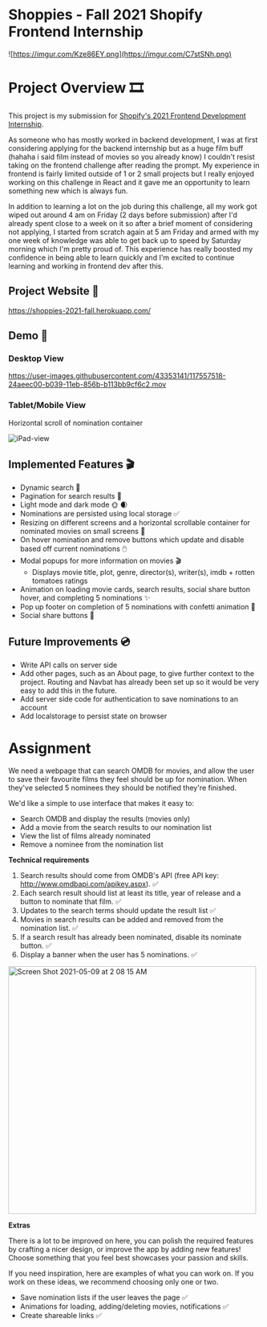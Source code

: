 # Shoppies - Fall 2021 Shopify Frontend Internship

![https://imgur.com/Kze86EY.png](https://imgur.com/C7stSNh.png)

# Project Overview 🎞️

This project is my submission for [Shopify's 2021 Frontend Development Internship](https://docs.google.com/document/d/1SdR9rQpocsH5rPTOcxr9noqHRld5NJlylKO9Hf94U8U/edit#heading=h.py0wnvufbhj3).

As someone who has mostly worked in backend development, I was at first considering applying for the backend internship but as a huge film buff (hahaha i said film instead of movies so you already know) I couldn't resist taking on the frontend challenge after reading the prompt. My experience in frontend is fairly limited outside of 1 or 2 small projects but I really enjoyed working on this challenge in React and it gave me an opportunity to learn something new which is always fun. 

In addition to learning a lot on the job during this challenge, all my work got wiped out around 4 am on Friday (2 days before submission) after I'd already spent close to a week on it so after a brief moment of considering not applying, I started from scratch again at 5 am Friday and armed with my one week of knowledge was able to get back up to speed by Saturday morning which I'm pretty proud of. This experience has really boosted my confidence in being able to learn quickly and I'm excited to continue learning and working in frontend dev after this.

## Project Website 🍿
https://shoppies-2021-fall.herokuapp.com/

## Demo 🎥

### Desktop View
https://user-images.githubusercontent.com/43353141/117557518-24aeec00-b039-11eb-856b-b113bb9cf6c2.mov



### Tablet/Mobile View
Horizontal scroll of nomination container

![iPad-view](https://user-images.githubusercontent.com/43353141/117564542-234de580-b072-11eb-8b41-f7192665ab3f.gif)



## Implemented Features 🎬
- Dynamic search 🔎
- Pagination for search results 📄
- Light mode and dark mode 🌞 🌒
- Nominations are persisted using local storage ✅
- Resizing on different screens and a horizontal scrollable container for nominated movies on small screens 📱
- On hover nomination and remove buttons which update and disable based off current nominations 🖱️
- Modal popups for more information on movies 🎬
  - Displays movie title, plot, genre, director(s), writer(s), imdb + rotten tomatoes ratings
- Animation on loading movie cards, search results, social share button hover, and completing 5 nominations ✨
- Pop up footer on completion of 5 nominations with confetti animation 🎉
- Social share buttons 🤝


## Future Improvements 💿
- Write API calls on server side
- Add other pages, such as an About page, to give further context to the project. Routing and Navbat has already been set up so it would be very easy to add this in the future.
- Add server side code for authentication to save nominations to an account
- Add localstorage to persist state on browser

# Assignment
We need a webpage that can search OMDB for movies, and allow the user to save their favourite films they feel should be up for nomination. When they've selected 5 nominees they should be notified they're finished.

We'd like a simple to use interface that makes it easy to:
- Search OMDB and display the results (movies only)
- Add a movie from the search results to our nomination list
- View the list of films already nominated
- Remove a nominee from the nomination list

**Technical requirements**
1. Search results should come from OMDB's API (free API key: http://www.omdbapi.com/apikey.aspx). ✅
2. Each search result should list at least its title, year of release and a button to nominate that film. ✅
3. Updates to the search terms should update the result list ✅
4. Movies in search results can be added and removed from the nomination list. ✅
5. If a search result has already been nominated, disable its nominate button. ✅
6. Display a banner when the user has 5 nominations. ✅


<img width="494" alt="Screen Shot 2021-05-09 at 2 08 15 AM" src="https://user-images.githubusercontent.com/43353141/117563434-72444c80-b06b-11eb-914a-3e83b7fc2a95.png">

**Extras**

There is a lot to be improved on here, you can polish the required features by crafting a nicer design, or improve the app by adding new features! Choose something that you feel best showcases your passion and skills.

If you need inspiration, here are examples of what you can work on. If you work on these ideas, we recommend choosing only one or two.

- Save nomination lists if the user leaves the page ✅
- Animations for loading, adding/deleting movies, notifications ✅
- Create shareable links ✅
